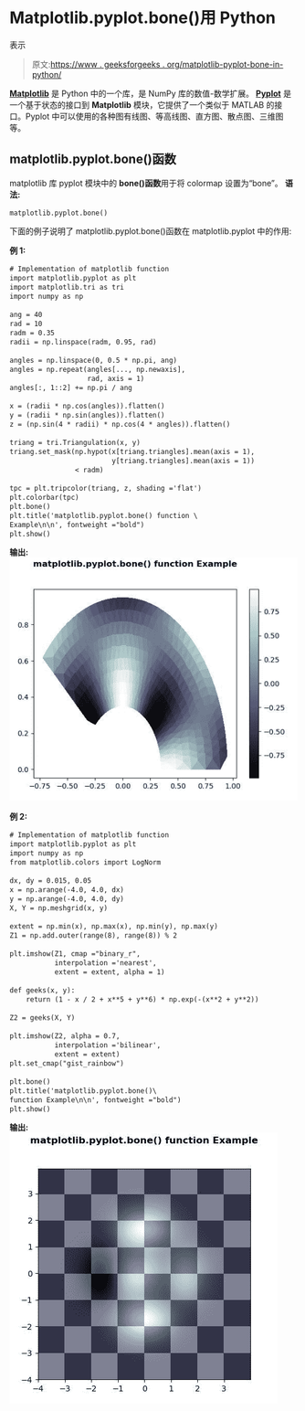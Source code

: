 # Matplotlib.pyplot.bone()用 Python

表示

> 原文:[https://www . geeksforgeeks . org/matplotlib-pyplot-bone-in-python/](https://www.geeksforgeeks.org/matplotlib-pyplot-bone-in-python/)

**[Matplotlib](https://www.geeksforgeeks.org/python-introduction-matplotlib/)** 是 Python 中的一个库，是 NumPy 库的数值-数学扩展。 **[Pyplot](https://www.geeksforgeeks.org/pyplot-in-matplotlib/)** 是一个基于状态的接口到 **Matplotlib** 模块，它提供了一个类似于 MATLAB 的接口。Pyplot 中可以使用的各种图有线图、等高线图、直方图、散点图、三维图等。

## matplotlib.pyplot.bone()函数

matplotlib 库 pyplot 模块中的 **bone()函数**用于将 colormap 设置为“bone”。
**语法:**

```
matplotlib.pyplot.bone()

```

下面的例子说明了 matplotlib.pyplot.bone()函数在 matplotlib.pyplot 中的作用:

**例 1:**

```
# Implementation of matplotlib function
import matplotlib.pyplot as plt
import matplotlib.tri as tri
import numpy as np

ang = 40
rad = 10
radm = 0.35
radii = np.linspace(radm, 0.95, rad)

angles = np.linspace(0, 0.5 * np.pi, ang)
angles = np.repeat(angles[..., np.newaxis], 
                   rad, axis = 1)
angles[:, 1::2] += np.pi / ang

x = (radii * np.cos(angles)).flatten()
y = (radii * np.sin(angles)).flatten()
z = (np.sin(4 * radii) * np.cos(4 * angles)).flatten()

triang = tri.Triangulation(x, y)
triang.set_mask(np.hypot(x[triang.triangles].mean(axis = 1),
                         y[triang.triangles].mean(axis = 1))
                < radm)

tpc = plt.tripcolor(triang, z, shading ='flat')
plt.colorbar(tpc)
plt.bone()
plt.title('matplotlib.pyplot.bone() function \
Example\n\n', fontweight ="bold")
plt.show()
```

**输出:**
![](img/cbfc81c1938848aa8b18de27a3372ee1.png)

**例 2:**

```
# Implementation of matplotlib function
import matplotlib.pyplot as plt
import numpy as np
from matplotlib.colors import LogNorm

dx, dy = 0.015, 0.05
x = np.arange(-4.0, 4.0, dx)
y = np.arange(-4.0, 4.0, dy)
X, Y = np.meshgrid(x, y)

extent = np.min(x), np.max(x), np.min(y), np.max(y)
Z1 = np.add.outer(range(8), range(8)) % 2

plt.imshow(Z1, cmap ="binary_r",
           interpolation ='nearest',
           extent = extent, alpha = 1)

def geeks(x, y):
    return (1 - x / 2 + x**5 + y**6) * np.exp(-(x**2 + y**2))

Z2 = geeks(X, Y)

plt.imshow(Z2, alpha = 0.7, 
           interpolation ='bilinear',
           extent = extent)
plt.set_cmap("gist_rainbow")

plt.bone()
plt.title('matplotlib.pyplot.bone()\
function Example\n\n', fontweight ="bold")
plt.show()
```

**输出:**
![](img/4becd989ebec1687826ec99e1fc9286b.png)